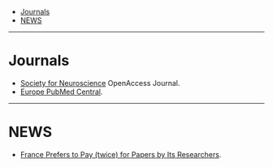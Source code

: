 * [Journals](#journals)
* [NEWS](#news)

----

# Journals
* [Society for Neuroscience](http://eneuro.sfn.org/types.html) OpenAccess Journal.
* [Europe PubMed Central](http://europepmc.org/).

----

# NEWS
* [France Prefers to Pay (twice) for Papers by Its Researchers](http://blog.okfn.org/2014/11/11/france-prefers-to-pay-twice-for-papers-by-its-researchers/).

